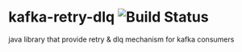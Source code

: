 # kafka-retry-dlq ![Build Status](https://github.com/srjn45/kafka-retry-dlq/actions/workflows/ci.yml/badge.svg)

java library that provide retry &amp; dlq mechanism for kafka consumers
